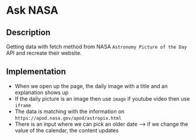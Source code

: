 # Ask NASA

## Description

Getting data with fetch method from NASA `Astronomy Picture of the Day` API and recreate their website.

## Implementation

- When we open up the page, the daily image with a title and an explanation shows up
- If the daily picture is an image then use `image` if youtube video then use `iframe`
- The data is matching with the information on `https://apod.nasa.gov/apod/astropix.html`
- There is an input where we can pick an older date --> if we change the value of the calendar, the content updates
